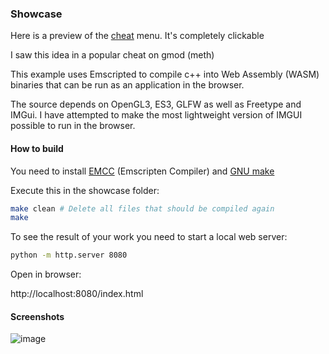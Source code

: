 ### Showcase

Here is a preview of the [cheat](https://github.com/pa1n-dev/nixware_x64) menu. It's completely clickable

I saw this idea in a popular cheat on gmod (meth)

This example uses Emscripted to compile c++ into Web Assembly (WASM) binaries that can be run as an application in the browser.

The source depends on OpenGL3, ES3, GLFW as well as Freetype and IMGui. I have attempted to make the most lightweight version of IMGUI possible to run in the browser.

#### How to build

You need to install [EMCC](https://emscripten.org/docs/getting_started/downloads.html) (Emscripten Compiler) and [GNU make](https://www.gnu.org/software/make/#download)

Execute this in the showcase folder:

```bash
make clean # Delete all files that should be compiled again
make
```

To see the result of your work you need to start a local web server:
```bash
python -m http.server 8080
```

Open in browser:

http://localhost:8080/index.html

#### Screenshots

![image](https://github.com/pa1n-dev/nixware/assets/74207477/9eecc286-ff9e-440d-97c1-149d5aa880e0)
